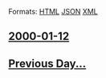 
Formats: [HTML](2000/01/12/index.html)  [JSON](2000/01/12/index.json)  [XML](2000/01/12/index.xml)  

## [2000-01-12](/news/2000/01/12/index.md)

## [Previous Day...](/news/2000/01/11/index.md)

